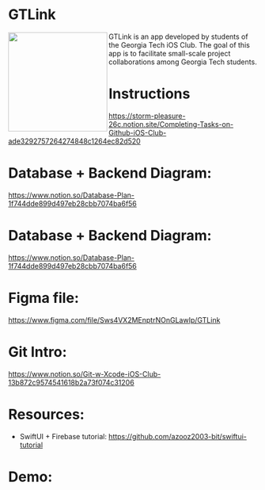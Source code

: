 # GTLink

<img src="[http://url.to/image.png](https://user-images.githubusercontent.com/67667005/226389226-8ac678b8-e501-43d1-a3af-038903f59a9e.png)" align="left" height="200" width="200" >

GTLink is an app developed by students of the Georgia Tech iOS Club. The goal of this app is to facilitate small-scale project collaborations among Georgia Tech students.

# Instructions

https://storm-pleasure-26c.notion.site/Completing-Tasks-on-Github-iOS-Club-ade3292757264274848c1264ec82d520

# Database + Backend Diagram: 
https://www.notion.so/Database-Plan-1f744dde899d497eb28cbb7074ba6f56

# Database + Backend Diagram: 

https://www.notion.so/Database-Plan-1f744dde899d497eb28cbb7074ba6f56

# Figma file: 

https://www.figma.com/file/Sws4VX2MEnptrNOnGLawIp/GTLink

# Git Intro: 

https://www.notion.so/Git-w-Xcode-iOS-Club-13b872c9574541618b2a73f074c31206


# Resources:

- SwiftUI + Firebase tutorial: https://github.com/azooz2003-bit/swiftui-tutorial

# Demo:

